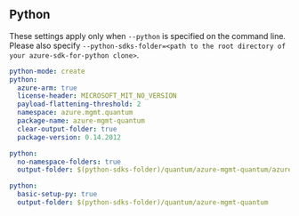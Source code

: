 ## Python

These settings apply only when `--python` is specified on the command line.
Please also specify `--python-sdks-folder=<path to the root directory of your azure-sdk-for-python clone>`.

```yaml $(python)
python-mode: create
python:
  azure-arm: true
  license-header: MICROSOFT_MIT_NO_VERSION
  payload-flattening-threshold: 2
  namespace: azure.mgmt.quantum
  package-name: azure-mgmt-quantum
  clear-output-folder: true
  package-version: 0.14.2012
```

``` yaml $(python) && $(python-mode) == 'update'
python:
  no-namespace-folders: true
  output-folder: $(python-sdks-folder)/quantum/azure-mgmt-quantum/azure/mgmt/quantum
```

``` yaml $(python) && $(python-mode) == 'create'
python:
  basic-setup-py: true
  output-folder: $(python-sdks-folder)/quantum/azure-mgmt-quantum
```
